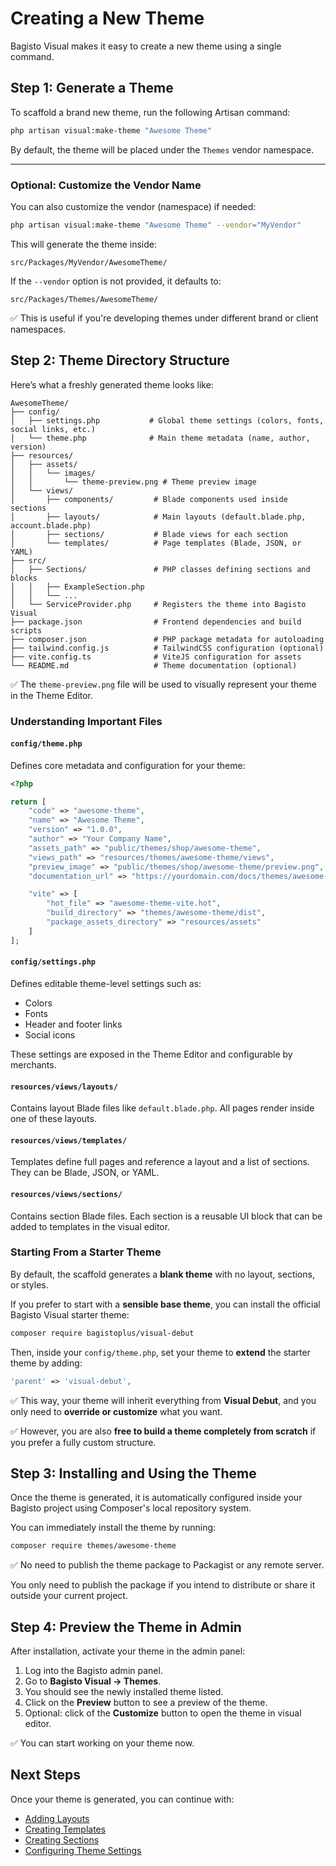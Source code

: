 # Creating a New Theme

Bagisto Visual makes it easy to create a new theme using a single command.

## Step 1: Generate a Theme

To scaffold a brand new theme, run the following Artisan command:

```bash
php artisan visual:make-theme "Awesome Theme"
```

By default, the theme will be placed under the `Themes` vendor namespace.

---

### Optional: Customize the Vendor Name

You can also customize the vendor (namespace) if needed:

```bash
php artisan visual:make-theme "Awesome Theme" --vendor="MyVendor"
```

This will generate the theme inside:

```text
src/Packages/MyVendor/AwesomeTheme/
```

If the `--vendor` option is not provided, it defaults to:

```text
src/Packages/Themes/AwesomeTheme/
```

✅ This is useful if you're developing themes under different brand or client namespaces.

## Step 2: Theme Directory Structure

Here’s what a freshly generated theme looks like:

```text
AwesomeTheme/
├── config/
│   ├── settings.php           # Global theme settings (colors, fonts, social links, etc.)
│   └── theme.php              # Main theme metadata (name, author, version)
├── resources/
│   ├── assets/
│   │   └── images/
│   │       └── theme-preview.png # Theme preview image
│   └── views/
│       ├── components/         # Blade components used inside sections
│       ├── layouts/            # Main layouts (default.blade.php, account.blade.php)
│       ├── sections/           # Blade views for each section
│       └── templates/          # Page templates (Blade, JSON, or YAML)
├── src/
│   ├── Sections/               # PHP classes defining sections and blocks
│   │   ├── ExampleSection.php
│   │   └── ...
│   └── ServiceProvider.php     # Registers the theme into Bagisto Visual
├── package.json                # Frontend dependencies and build scripts
├── composer.json               # PHP package metadata for autoloading
├── tailwind.config.js          # TailwindCSS configuration (optional)
├── vite.config.ts              # ViteJS configuration for assets
└── README.md                   # Theme documentation (optional)
```

✅
The `theme-preview.png` file will be used to visually represent your theme in the Theme Editor.

### Understanding Important Files

#### `config/theme.php`

Defines core metadata and configuration for your theme:

```php
<?php

return [
    "code" => "awesome-theme",
    "name" => "Awesome Theme",
    "version" => "1.0.0",
    "author" => "Your Company Name",
    "assets_path" => "public/themes/shop/awesome-theme",
    "views_path" => "resources/themes/awesome-theme/views",
    "preview_image" => "public/themes/shop/awesome-theme/preview.png",
    "documentation_url" => "https://yourdomain.com/docs/themes/awesome-theme",

    "vite" => [
        "hot_file" => "awesome-theme-vite.hot",
        "build_directory" => "themes/awesome-theme/dist",
        "package_assets_directory" => "resources/assets"
    ]
];
```

#### `config/settings.php`

Defines editable theme-level settings such as:

- Colors
- Fonts
- Header and footer links
- Social icons

These settings are exposed in the Theme Editor and configurable by merchants.

#### `resources/views/layouts/`

Contains layout Blade files like `default.blade.php`.
All pages render inside one of these layouts.

#### `resources/views/templates/`

Templates define full pages and reference a layout and a list of sections.
They can be Blade, JSON, or YAML.

#### `resources/views/sections/`

Contains section Blade files.
Each section is a reusable UI block that can be added to templates in the visual editor.

### Starting From a Starter Theme

By default, the scaffold generates a **blank theme** with no layout, sections, or styles.

If you prefer to start with a **sensible base theme**, you can install the official Bagisto Visual starter theme:

```bash
composer require bagistoplus/visual-debut
```

Then, inside your `config/theme.php`, set your theme to **extend** the starter theme by adding:

```php
'parent' => 'visual-debut',
```

✅
This way, your theme will inherit everything from **Visual Debut**, and you only need to **override or customize** what you want.

✅
However, you are also **free to build a theme completely from scratch** if you prefer a fully custom structure.

## Step 3: Installing and Using the Theme

Once the theme is generated, it is automatically configured inside your Bagisto project using Composer's local repository system.

You can immediately install the theme by running:

```bash
composer require themes/awesome-theme
```

✅
No need to publish the theme package to Packagist or any remote server.

You only need to publish the package if you intend to distribute or share it outside your current project.

## Step 4: Preview the Theme in Admin

After installation, activate your theme in the admin panel:

1. Log into the Bagisto admin panel.
2. Go to **Bagisto Visual → Themes**.
3. You should see the newly installed theme listed.
4. Click on the **Preview** button to see a preview of the theme.
5. Optional: click of the **Customize** button to open the theme in visual editor.

✅
You can start working on your theme now.

## Next Steps

Once your theme is generated, you can continue with:

- [Adding Layouts](./adding-layouts.md)
- [Creating Templates](./adding-templates.md)
- [Creating Sections](./adding-sections/overview.md)
- [Configuring Theme Settings](../core-concepts/settings/theme-settings.md)
